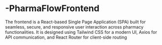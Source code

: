 # -PharmaFlowFrontend
The frontend is a React-based Single Page Application (SPA) built for seamless, secure, and responsive user interaction across pharmacy functionalities. It is designed using Tailwind CSS for a modern UI, Axios for API communication, and React Router for client-side routing
